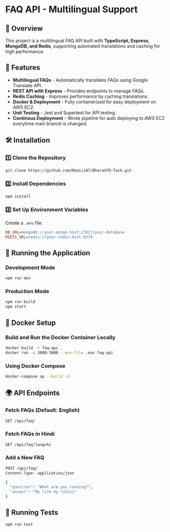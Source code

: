 # FAQ API - Multilingual Support

## 🚀 Overview
This project is a multilingual FAQ API built with **TypeScript, Express, MongoDB, and Redis**, supporting automated translations and caching for high performance.

## 📌 Features
- **Multilingual FAQs** - Automatically translates FAQs using Google Translate API.
- **REST API with Express** - Provides endpoints to manage FAQs.
- **Redis Caching** - Improves performance by caching translations.
- **Docker & Deployment** - Fully containerized for easy deployment on AWS EC2.
- **Unit Testing** - Jest and Supertest for API testing.
- **Continous Deployment** - Wrote pipeline for auto deploying to AWS EC2 everytime main branch is changed.

## 🛠 Installation

### **1️⃣ Clone the Repository**
```sh
git clone https://github.com/Maniii97/BharatFD-Task.git
```

### **2️⃣ Install Dependencies**
```sh
npm install
```

### **3️⃣ Set Up Environment Variables**
Create a `.env` file:
```ini
DB_URL=mongodb://your-mongo-host:27017/your-database
REDIS_URL=redis://your-redis-host:6379
```

## 🚀 Running the Application

### **Development Mode**
```sh
npm run dev
```

### **Production Mode**
```sh
npm run build
npm start
```

## 🐳 Docker Setup

### **Build and Run the Docker Container Locally**
```sh
docker build -t faq-api .
docker run -p 3000:3000 --env-file .env faq-api
```

### **Using Docker Compose**
```sh
docker-compose up --build -d
```

## 🌍 API Endpoints

### **Fetch FAQs (Default: English)**
```sh
GET /api/faq/
```

### **Fetch FAQs in Hindi**
```sh
GET /api/faq?lang=hi
```

### **Add a New FAQ**
```sh
POST /api/faq/
Content-Type: application/json

{
  "question": "What are you running?",
  "answer": "My life my rulezz"
}
```

## 🧪 Running Tests
```sh
npm run test
```
